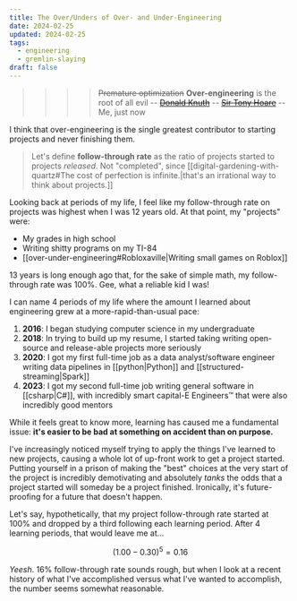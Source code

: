 ```yaml
---
title: The Over/Unders of Over- and Under-Engineering
date: 2024-02-25
updated: 2024-02-25
tags:
  - engineering
  - gremlin-slaying
draft: false
---
```


> > > > ~~Premature optimization~~ **Over-engineering** is the root of all evil
> > > -- [~~Donald Knuth~~](https://en.wikipedia.org/wiki/Donald_Knuth)
> > -- [~~Sir Tony Hoare~~](https://ubiquity.acm.org/article.cfm?id=1513451)
> -- Me, just now

I think that over-engineering is the single greatest contributor to starting projects and never finishing them.

> Let's define **follow-through rate** as the ratio of projects started to projects *released*. Not "completed", since [[digital-gardening-with-quartz#The cost of perfection is infinite.|that's an irrational way to think about projects.]]

Looking back at periods of my life, I feel like my follow-through rate on projects was highest when I was 12 years old. At that point, my "projects" were:

- My grades in high school
- Writing shitty programs on my TI-84
- [[over-under-engineering#Robloxaville|Writing small games on Roblox]]

13 years is long enough ago that, for the sake of simple math, my follow-through rate was 100%. Gee, what a reliable kid I was!

I can name 4 periods of my life where the amount I learned about engineering grew at a more-rapid-than-usual pace:

1. **2016**: I began studying computer science in my undergraduate
2. **2018**: In trying to build up my resume, I started taking writing open-source and release-able projects more seriously
3. **2020**: I got my first full-time job as a data analyst/software engineer writing data pipelines in [[python|Python]] and [[structured-streaming|Spark]]
4. **2023**: I got my second full-time job writing general software in [[csharp|C#]], with incredibly smart capital-E Engineers™ that were also incredibly good mentors

While it feels great to know more, learning has caused me a fundamental issue: **it's easier to be bad at something on accident than on purpose.**

I've increasingly noticed myself trying to apply the things I've learned to new projects, causing a whole lot of up-front work to get a project started. Putting yourself in a prison of making the "best" choices at the very start of the project is incredibly demotivating and absolutely *tanks* the odds that a project started will someday be a project finished. Ironically, it's future-proofing for a future that doesn't happen.

Let's say, hypothetically, that my project follow-through rate started at 100% and dropped by a third following each learning period. After 4 learning periods, that would leave me at...

$$(1.00 - 0.30)^5 = 0.16$$

*Yeesh*. 16% follow-through rate sounds rough, but when I look at a recent history of what I've accomplished versus what I've wanted to accomplish, the number seems somewhat reasonable.

<!-- TODO: A doodle graph here would be nice. -->
<!-- TODO: Heatmap of % time spent at the start of the project to % time saved? -->

